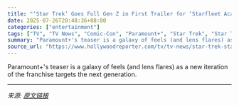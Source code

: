 ```yaml
---
title: "‘Star Trek’ Goes Full Gen Z in First Trailer for ‘Starfleet Academy’"
date: 2025-07-26T20:48:36+08:00
categories: ["entertainment"]
tags: ["TV", "TV News", "Comic-Con", "Paramount+", "Star Trek", "Star Trek: Starfleet Academy"]
summary: "Paramount+'s teaser is a galaxy of feels (and lens flares) as a new iteration of the franchise targets the next generation."
source_url: "https://www.hollywoodreporter.com/tv/tv-news/star-trek-starfleet-academy-trailer-1236330196/"
---
```


Paramount+'s teaser is a galaxy of feels (and lens flares) as a new iteration of the franchise targets the next generation.

---

*来源: [原文链接](https://www.hollywoodreporter.com/tv/tv-news/star-trek-starfleet-academy-trailer-1236330196/)*
